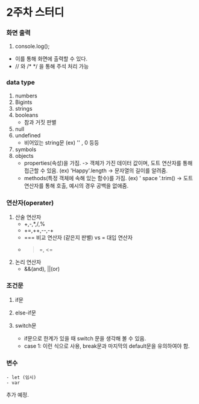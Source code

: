 # 2주차 스터디

### 화면 출력
1) console.log();
- 이를 통해 화면에 출력할 수 있다.
- // 와 /* */ 을 통해 주석 처리 가능
### data type
1) numbers
2) Bigints
3) strings
4) booleans
    - 참과 거짓 판별
5) null
6) undefined
    - 비어있는 string문 (ex) '' , 0 등등
7) symbols
8) objects
    - properties(속성)을 가짐. -> 객체가 가진 데이터 값이며, 도트 연산자를 통해 접근할 수 있음. (ex) 'Happy'.length -> 문자열의 길이를 알려줌.
    - methods(특정 객체에 속해 있는 함수)를 가짐. (ex) ' space '.trim() -> 도트 연산자를 통해 호출, 예시의 경우 공백을 없애줌.
### 연산자(operater)
1) 산술 연산자
    - +,-,*,/,%
    - +=,++,--,-+
    - === 비교 연산자 (같은지 판별) vs = 대입 연산자
    - >=, <=
2) 논리 연산자
    - &&(and), ||(or)
### 조건문
1) if문

2) else-if문

3) switch문
    - if문으로 한계가 있을 때 switch 문을 생각해 볼 수 있음.
    - case 1: 이런 식으로 사용, break문과 마지막의 default문을 유의하여야 함.
   

### 변수
    - let (임시)
    - var
추가 예정.
